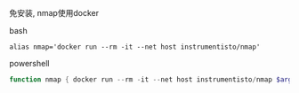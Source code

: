 免安装, nmap使用docker

bash
```shell
alias nmap='docker run --rm -it --net host instrumentisto/nmap'
```

powershell
```powershell
function nmap { docker run --rm -it --net host instrumentisto/nmap $args }
```